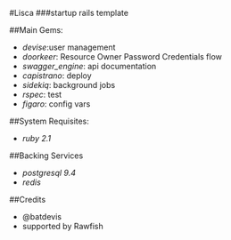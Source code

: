 #Lisca
###startup rails template 

##Main Gems:
* _devise_:user management
* _doorkeer_: Resource Owner Password Credentials flow
* _swagger_engine_: api documentation
* _capistrano_: deploy
* _sidekiq_: background jobs
* _rspec_: test
* _figaro_: config vars

##System Requisites:
* _ruby 2.1_

##Backing Services
* _postgresql 9.4_
* _redis_

##Credits
* @batdevis
* supported by Rawfish
